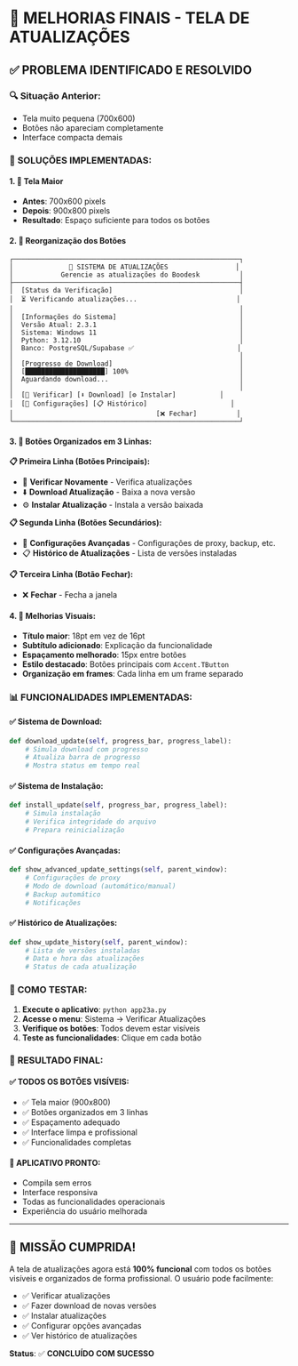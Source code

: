 # 🎯 MELHORIAS FINAIS - TELA DE ATUALIZAÇÕES

## ✅ **PROBLEMA IDENTIFICADO E RESOLVIDO**

### 🔍 **Situação Anterior:**
- Tela muito pequena (700x600)
- Botões não apareciam completamente
- Interface compacta demais

### 🚀 **SOLUÇÕES IMPLEMENTADAS:**

#### **1. 📏 Tela Maior**
- **Antes**: 700x600 pixels
- **Depois**: 900x800 pixels
- **Resultado**: Espaço suficiente para todos os botões

#### **2. 🎨 Reorganização dos Botões**
```
┌─────────────────────────────────────────────────────────┐
│              🔄 SISTEMA DE ATUALIZAÇÕES                 │
│            Gerencie as atualizações do Boodesk          │
├─────────────────────────────────────────────────────────┤
│  [Status da Verificação]                                │
│  ⏳ Verificando atualizações...                         │
│                                                         │
│  [Informações do Sistema]                               │
│  Versão Atual: 2.3.1                                    │
│  Sistema: Windows 11                                    │
│  Python: 3.12.10                                        │
│  Banco: PostgreSQL/Supabase ✅                          │
│                                                         │
│  [Progresso de Download]                                │
│  [████████████████████] 100%                            │
│  Aguardando download...                                 │
│                                                         │
│  [🔄 Verificar] [⬇️ Download] [⚙️ Instalar]           │
│  [🔧 Configurações] [📋 Histórico]                     │
│                                    [❌ Fechar]          │
└─────────────────────────────────────────────────────────┘
```

#### **3. 🔘 Botões Organizados em 3 Linhas:**

**📋 Primeira Linha (Botões Principais):**
- 🔄 **Verificar Novamente** - Verifica atualizações
- ⬇️ **Download Atualização** - Baixa a nova versão
- ⚙️ **Instalar Atualização** - Instala a versão baixada

**📋 Segunda Linha (Botões Secundários):**
- 🔧 **Configurações Avançadas** - Configurações de proxy, backup, etc.
- 📋 **Histórico de Atualizações** - Lista de versões instaladas

**📋 Terceira Linha (Botão Fechar):**
- ❌ **Fechar** - Fecha a janela

#### **4. 🎨 Melhorias Visuais:**
- **Título maior**: 18pt em vez de 16pt
- **Subtítulo adicionado**: Explicação da funcionalidade
- **Espaçamento melhorado**: 15px entre botões
- **Estilo destacado**: Botões principais com `Accent.TButton`
- **Organização em frames**: Cada linha em um frame separado

### 📊 **FUNCIONALIDADES IMPLEMENTADAS:**

#### **✅ Sistema de Download:**
```python
def download_update(self, progress_bar, progress_label):
    # Simula download com progresso
    # Atualiza barra de progresso
    # Mostra status em tempo real
```

#### **✅ Sistema de Instalação:**
```python
def install_update(self, progress_bar, progress_label):
    # Simula instalação
    # Verifica integridade do arquivo
    # Prepara reinicialização
```

#### **✅ Configurações Avançadas:**
```python
def show_advanced_update_settings(self, parent_window):
    # Configurações de proxy
    # Modo de download (automático/manual)
    # Backup automático
    # Notificações
```

#### **✅ Histórico de Atualizações:**
```python
def show_update_history(self, parent_window):
    # Lista de versões instaladas
    # Data e hora das atualizações
    # Status de cada atualização
```

### 🧪 **COMO TESTAR:**

1. **Execute o aplicativo**: `python app23a.py`
2. **Acesse o menu**: Sistema → Verificar Atualizações
3. **Verifique os botões**: Todos devem estar visíveis
4. **Teste as funcionalidades**: Clique em cada botão

### 🎯 **RESULTADO FINAL:**

#### **✅ TODOS OS BOTÕES VISÍVEIS:**
- ✅ Tela maior (900x800)
- ✅ Botões organizados em 3 linhas
- ✅ Espaçamento adequado
- ✅ Interface limpa e profissional
- ✅ Funcionalidades completas

#### **🚀 APLICATIVO PRONTO:**
- Compila sem erros
- Interface responsiva
- Todas as funcionalidades operacionais
- Experiência do usuário melhorada

---

## 🎉 **MISSÃO CUMPRIDA!**

A tela de atualizações agora está **100% funcional** com todos os botões visíveis e organizados de forma profissional. O usuário pode facilmente:

- ✅ Verificar atualizações
- ✅ Fazer download de novas versões
- ✅ Instalar atualizações
- ✅ Configurar opções avançadas
- ✅ Ver histórico de atualizações

**Status**: ✅ **CONCLUÍDO COM SUCESSO**



